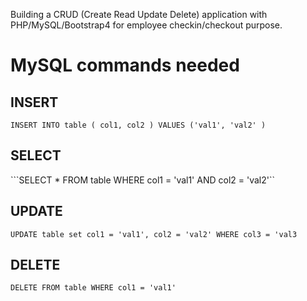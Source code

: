 Building a CRUD (Create Read Update Delete) application with PHP/MySQL/Bootstrap4 for employee checkin/checkout purpose.

# MySQL commands needed
## INSERT
```INSERT INTO table ( col1, col2 ) VALUES ('val1', 'val2' )```

## SELECT
```SELECT * FROM table WHERE col1 = 'val1' AND col2 = 'val2'``

## UPDATE
```UPDATE table set col1 = 'val1', col2 = 'val2' WHERE col3 = 'val3```

## DELETE
```DELETE FROM table WHERE col1 = 'val1'```
